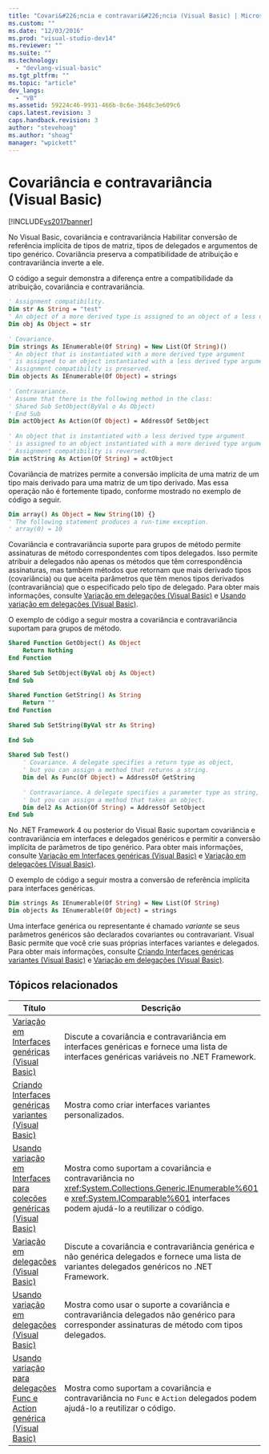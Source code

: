 ```yaml
---
title: "Covari&#226;ncia e contravari&#226;ncia (Visual Basic) | Microsoft Docs"
ms.custom: ""
ms.date: "12/03/2016"
ms.prod: "visual-studio-dev14"
ms.reviewer: ""
ms.suite: ""
ms.technology: 
  - "devlang-visual-basic"
ms.tgt_pltfrm: ""
ms.topic: "article"
dev_langs: 
  - "VB"
ms.assetid: 59224c46-9931-466b-8c6e-3648c3e609c6
caps.latest.revision: 3
caps.handback.revision: 3
author: "stevehoag"
ms.author: "shoag"
manager: "wpickett"
---
```

# Covari&#226;ncia e contravari&#226;ncia (Visual Basic)
[!INCLUDE[vs2017banner](../../../../csharp/includes/vs2017banner.md)]

No Visual Basic, covariância e contravariância Habilitar conversão de referência implícita de tipos de matriz, tipos de delegados e argumentos de tipo genérico. Covariância preserva a compatibilidade de atribuição e contravariância inverte a ele.  
  
 O código a seguir demonstra a diferença entre a compatibilidade da atribuição, covariância e contravariância.  
  
```vb  
' Assignment compatibility.   
Dim str As String = "test"  
' An object of a more derived type is assigned to an object of a less derived type.   
Dim obj As Object = str  
  
' Covariance.   
Dim strings As IEnumerable(Of String) = New List(Of String)()  
' An object that is instantiated with a more derived type argument   
' is assigned to an object instantiated with a less derived type argument.   
' Assignment compatibility is preserved.   
Dim objects As IEnumerable(Of Object) = strings  
  
' Contravariance.             
' Assume that there is the following method in the class:   
' Shared Sub SetObject(ByVal o As Object)  
' End Sub  
Dim actObject As Action(Of Object) = AddressOf SetObject  
  
' An object that is instantiated with a less derived type argument   
' is assigned to an object instantiated with a more derived type argument.   
' Assignment compatibility is reversed.   
Dim actString As Action(Of String) = actObject  
```  
  
 Covariância de matrizes permite a conversão implícita de uma matriz de um tipo mais derivado para uma matriz de um tipo derivado. Mas essa operação não é fortemente tipado, conforme mostrado no exemplo de código a seguir.  
  
```vb  
Dim array() As Object = New String(10) {}  
' The following statement produces a run-time exception.  
' array(0) = 10  
```  
  
 Covariância e contravariância suporte para grupos de método permite assinaturas de método correspondentes com tipos delegados. Isso permite atribuir a delegados não apenas os métodos que têm correspondência assinaturas, mas também métodos que retornam que mais derivado tipos \(covariância\) ou que aceita parâmetros que têm menos tipos derivados \(contravariância\) que o especificado pelo tipo de delegado. Para obter mais informações, consulte [Variação em delegações \(Visual Basic\)](../../../../visual-basic/programming-guide/concepts/covariance-contravariance/variance-in-delegates.md) e [Usando variação em delegações \(Visual Basic\)](../../../../visual-basic/programming-guide/concepts/covariance-contravariance/using-variance-in-delegates.md).  
  
 O exemplo de código a seguir mostra a covariância e contravariância suportam para grupos de método.  
  
```vb  
Shared Function GetObject() As Object  
    Return Nothing  
End Function  
  
Shared Sub SetObject(ByVal obj As Object)  
End Sub  
  
Shared Function GetString() As String  
    Return ""  
End Function  
  
Shared Sub SetString(ByVal str As String)  
  
End Sub  
  
Shared Sub Test()  
    ' Covariance. A delegate specifies a return type as object,  
    ' but you can assign a method that returns a string.  
    Dim del As Func(Of Object) = AddressOf GetString  
  
    ' Contravariance. A delegate specifies a parameter type as string,  
    ' but you can assign a method that takes an object.  
    Dim del2 As Action(Of String) = AddressOf SetObject  
End Sub  
```  
  
 No .NET Framework 4 ou posterior do Visual Basic suportam covariância e contravariância em interfaces e delegados genéricos e permitir a conversão implícita de parâmetros de tipo genérico. Para obter mais informações, consulte [Variação em Interfaces genéricas \(Visual Basic\)](../../../../visual-basic/programming-guide/concepts/covariance-contravariance/variance-in-generic-interfaces.md) e [Variação em delegações \(Visual Basic\)](../../../../visual-basic/programming-guide/concepts/covariance-contravariance/variance-in-delegates.md).  
  
 O exemplo de código a seguir mostra a conversão de referência implícita para interfaces genéricas.  
  
```vb  
Dim strings As IEnumerable(Of String) = New List(Of String)  
Dim objects As IEnumerable(Of Object) = strings  
```  
  
 Uma interface genérica ou representante é chamado *variante* se seus parâmetros genéricos são declarados covariantes ou contravariant. Visual Basic permite que você crie suas próprias interfaces variantes e delegados. Para obter mais informações, consulte [Criando Interfaces genéricas variantes \(Visual Basic\)](../../../../visual-basic/programming-guide/concepts/covariance-contravariance/creating-variant-generic-interfaces.md) e [Variação em delegações \(Visual Basic\)](../../../../visual-basic/programming-guide/concepts/covariance-contravariance/variance-in-delegates.md).  
  
## Tópicos relacionados  
  
|Título|Descrição|  
|------------|---------------|  
|[Variação em Interfaces genéricas \(Visual Basic\)](../../../../visual-basic/programming-guide/concepts/covariance-contravariance/variance-in-generic-interfaces.md)|Discute a covariância e contravariância em interfaces genéricas e fornece uma lista de interfaces genéricas variáveis no .NET Framework.|  
|[Criando Interfaces genéricas variantes \(Visual Basic\)](../../../../visual-basic/programming-guide/concepts/covariance-contravariance/creating-variant-generic-interfaces.md)|Mostra como criar interfaces variantes personalizados.|  
|[Usando variação em Interfaces para coleções genéricas \(Visual Basic\)](../../../../visual-basic/programming-guide/concepts/covariance-contravariance/using-variance-in-interfaces-for-generic-collections.md)|Mostra como suportam a covariância e contravariância no <xref:System.Collections.Generic.IEnumerable%601> e <xref:System.IComparable%601> interfaces podem ajudá\-lo a reutilizar o código.|  
|[Variação em delegações \(Visual Basic\)](../../../../visual-basic/programming-guide/concepts/covariance-contravariance/variance-in-delegates.md)|Discute a covariância e contravariância genérica e não genérica delegados e fornece uma lista de variantes delegados genéricos no .NET Framework.|  
|[Usando variação em delegações \(Visual Basic\)](../../../../visual-basic/programming-guide/concepts/covariance-contravariance/using-variance-in-delegates.md)|Mostra como usar o suporte a covariância e contravariância delegados não genérico para corresponder assinaturas de método com tipos delegados.|  
|[Usando variação para delegações Func e Action genérica \(Visual Basic\)](../../../../visual-basic/programming-guide/concepts/covariance-contravariance/using-variance-for-func-and-action-generic-delegates.md)|Mostra como suportam a covariância e contravariância no `Func` e `Action` delegados podem ajudá\-lo a reutilizar o código.|
